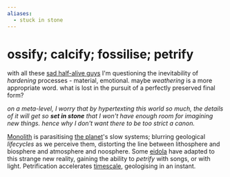```yaml
---
aliases:
  - stuck in stone
---
```

# ossify; calcify; fossilise; petrify

with all these [sad half-alive guys](Val.md) I'm questioning the inevitability of *hardening* processes - material, emotional. maybe *weathering* is a more appropriate word. what is lost in the pursuit of a perfectly preserved final form?

*on a meta-level, I worry that by hypertexting this world so much, the details of it will get so **set in stone** that I won't have enough room for imagining new things. hence why I don't want there to be too strict a canon.*

[Monolith](Monolith.md) is parasitising [the planet](Mars.md)'s slow systems; blurring geological *lifecycles* as we perceive them, distorting the line between lithosphere and biosphere and atmosphere and noosphere. Some [eidola](eidolon.md) have adapted to this strange new reality, gaining the ability to *petrify* with songs, or with light. Petrification accelerates [timescale](time.md), geologising in an instant. 
